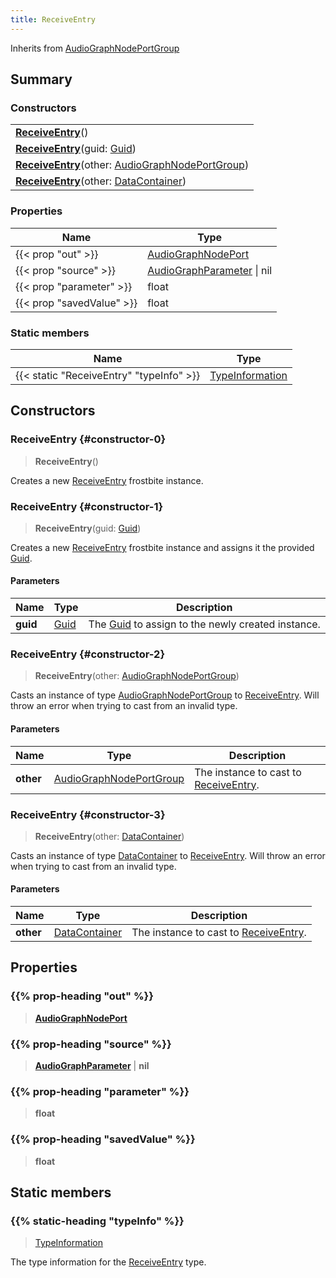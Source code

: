 ```yaml
---
title: ReceiveEntry
---
```


Inherits from 
[AudioGraphNodePortGroup](/vext/ref/fb/audiographnodeportgroup)

## Summary
### Constructors
| |
| ----------- |
| **[ReceiveEntry](#constructor-0)**() |
| **[ReceiveEntry](#constructor-1)**(guid: [Guid](/vext/ref/shared/class/guid)) |
| **[ReceiveEntry](#constructor-2)**(other: [AudioGraphNodePortGroup](/vext/ref/fb/audiographnodeportgroup)) |
| **[ReceiveEntry](#constructor-3)**(other: [DataContainer](/vext/ref/shared/class/datacontainer)) |

### Properties
| Name | Type |
| ---- | ---- |
| {{< prop "out" >}} | [AudioGraphNodePort](/vext/ref/fb/audiographnodeport) |
| {{< prop "source" >}} | [AudioGraphParameter](/vext/ref/fb/audiographparameter) \| nil |
| {{< prop "parameter" >}} | float |
| {{< prop "savedValue" >}} | float |

### Static members
| Name | Type |
| ---- | ---- |
| {{< static "ReceiveEntry" "typeInfo" >}} | [TypeInformation](/vext/ref/shared/class/typeinformation) |

## Constructors
### ReceiveEntry {#constructor-0}
> **ReceiveEntry**()

Creates a new [ReceiveEntry](/vext/ref/fb/receiveentry) frostbite instance.

### ReceiveEntry {#constructor-1}
> **ReceiveEntry**(guid: [Guid](/vext/ref/shared/class/guid))

Creates a new [ReceiveEntry](/vext/ref/fb/receiveentry) frostbite instance and assigns it the provided [Guid](/vext/ref/shared/class/guid).

#### Parameters
| Name | Type | Description |
| ---- | ---- | ----------- |
| **guid** | [Guid](/vext/ref/shared/class/guid) | The [Guid](/vext/ref/shared/class/guid) to assign to the newly created instance. |

### ReceiveEntry {#constructor-2}
> **ReceiveEntry**(other: [AudioGraphNodePortGroup](/vext/ref/fb/audiographnodeportgroup))

Casts an instance of type [AudioGraphNodePortGroup](/vext/ref/fb/audiographnodeportgroup) to [ReceiveEntry](/vext/ref/fb/receiveentry). Will throw an error when trying to cast from an invalid type.

#### Parameters
| Name | Type | Description |
| ---- | ---- | ----------- |
| **other** | [AudioGraphNodePortGroup](/vext/ref/fb/audiographnodeportgroup) | The instance to cast to [ReceiveEntry](/vext/ref/fb/receiveentry). |

### ReceiveEntry {#constructor-3}
> **ReceiveEntry**(other: [DataContainer](/vext/ref/shared/class/datacontainer))

Casts an instance of type [DataContainer](/vext/ref/shared/class/datacontainer) to [ReceiveEntry](/vext/ref/fb/receiveentry). Will throw an error when trying to cast from an invalid type.

#### Parameters
| Name | Type | Description |
| ---- | ---- | ----------- |
| **other** | [DataContainer](/vext/ref/shared/class/datacontainer) | The instance to cast to [ReceiveEntry](/vext/ref/fb/receiveentry). |

## Properties
### {{% prop-heading "out" %}}
> **[AudioGraphNodePort](/vext/ref/fb/audiographnodeport)**

### {{% prop-heading "source" %}}
> **[AudioGraphParameter](/vext/ref/fb/audiographparameter)** | **nil**

### {{% prop-heading "parameter" %}}
> **float**

### {{% prop-heading "savedValue" %}}
> **float**

## Static members
### {{% static-heading "typeInfo" %}}
> [TypeInformation](/vext/ref/shared/class/typeinformation)

The type information for the [ReceiveEntry](/vext/ref/fb/receiveentry) type.

